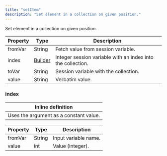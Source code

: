 ```yaml
---
title: "setItem"
description: "Set element in a collection on given position."
---
```

Set element in a collection on given position.

| Property | Type | Description |
| ------- | ------- | -------- |
| fromVar | String | Fetch value from session variable. |
| index | [Builder](#index) | Integer session variable with an index into the collection. |
| toVar | String | Session variable with the collection. |
| value | String | Verbatim value. |

### <a id="index"></a>index


| Inline definition |
| -------- |
| Uses the argument as a constant value. |

| Property | Type | Description |
| ------- | ------- | ------- |
| fromVar | String | Input variable name. |
| value | int | Value (integer). |

